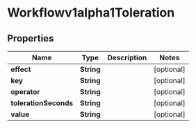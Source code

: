 

# Workflowv1alpha1Toleration

## Properties

Name | Type | Description | Notes
------------ | ------------- | ------------- | -------------
**effect** | **String** |  |  [optional]
**key** | **String** |  |  [optional]
**operator** | **String** |  |  [optional]
**tolerationSeconds** | **String** |  |  [optional]
**value** | **String** |  |  [optional]



